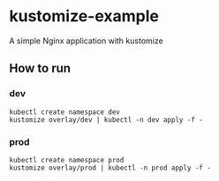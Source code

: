 # kustomize-example
A simple Nginx application with kustomize

## How to run
### dev
```shell
kubectl create namespace dev
kustomize overlay/dev | kubectl -n dev apply -f -
```
### prod
```shell
kubectl create namespace prod
kustomize overlay/prod | kubectl -n prod apply -f -
```
